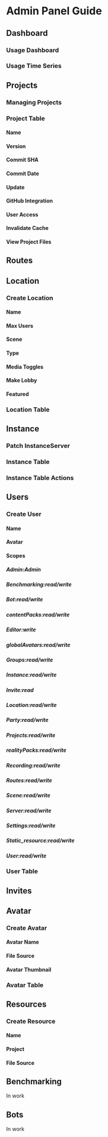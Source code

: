 # Admin Panel Guide
## Dashboard
### Usage Dashboard
### Usage Time Series
## Projects
### Managing Projects
### Project Table
#### Name
#### Version
#### Commit SHA
#### Commit Date
#### Update
#### GitHub Integration
#### User Access
#### Invalidate Cache
#### View Project Files
## Routes
## Location
### Create Location
#### Name
#### Max Users
#### Scene
#### Type
#### Media Toggles
#### Make Lobby
#### Featured
### Location Table
## Instance
### Patch InstanceServer
### Instance Table
### Instance Table Actions
## Users
### Create User
#### Name
#### Avatar
#### Scopes
##### Admin:Admin
##### Benchmarking:read/write
##### Bot:read/write
##### contentPacks:read/write
##### Editor:write
##### globalAvatars:read/write
##### Groups:read/write
##### Instance:read/write
##### Invite:read
##### Location:read/write
##### Party:read/write
##### Projects:read/write
##### realityPacks:read/write
##### Recording:read/write
##### Routes:read/write
##### Scene:read/write
##### Server:read/write
##### Settings:read/write
##### Static_resource:read/write
##### User:read/write
### User Table
## Invites
## Avatar
### Create Avatar
#### Avatar Name
#### File Source
#### Avatar Thumbnail
### Avatar Table
## Resources
### Create Resource
#### Name
#### Project
#### File Source
## Benchmarking
In work
## Bots
In work 
